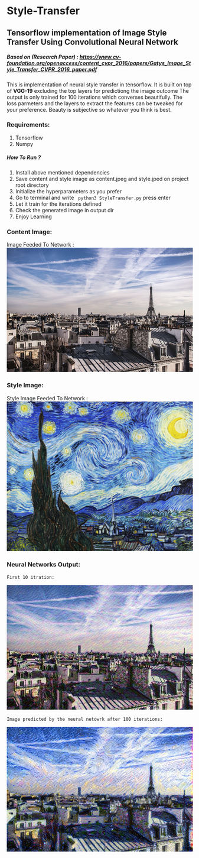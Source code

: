 # Style-Transfer

## Tensorflow implementation of Image Style Transfer Using Convolutional Neural Network
  ##### Based on (Research Paper) : https://www.cv-foundation.org/openaccess/content_cvpr_2016/papers/Gatys_Image_Style_Transfer_CVPR_2016_paper.pdf
 
 This is implementation of neural style transfer in tensorflow. It is built on top of  __VGG-19__ excluding the top layers for predictiong the image outcome
 The output is only trained for 100 iterations which converses beautifully. The loss parmeters and the layers to extract the features can be tweaked for your 	 preference. Beauty is subjective so whatever you think is best.
 
 ### Requirements:
  1. Tensorflow 
  2. Numpy 
 
 ##### How To Run ?
 1. Install above mentioned dependencies 
 2. Save content and style image as content.jpeg and style.jped on project root directory
 3. Initialize the hyperparameters as you prefer
 4. Go to terminal and write ` python3 StyleTransfer.py` press enter 
 5. Let it train for the iterations defined
 6. Check the generated image in output dir
 7. Enjoy Learning 
 
 
### Content Image:
  Image Feeded To Network :
![alt text](https://github.com/dcostersabin/Style-Transfer/blob/master/content.jpeg)

### Style Image:
  Style Image Feeded To Network :
  ![alt text](https://github.com/dcostersabin/Style-Transfer/blob/master/style.jpeg)
  
   ### Neural Networks Output:
  
  	First 10 itration:
  ![alt text](https://github.com/dcostersabin/Style-Transfer/blob/master/outputs/10.jpg)
  
  
  	Image predicted by the neural netowrk after 100 iterations:
  ![alt text](https://github.com/dcostersabin/Style-Transfer/blob/master/outputs/100.jpg)
